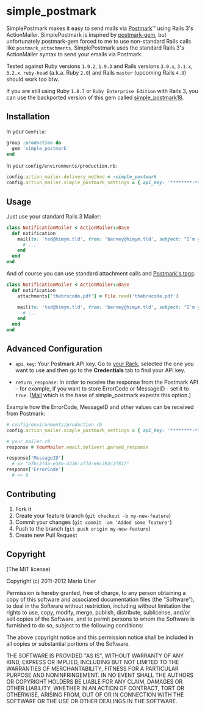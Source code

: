 # simple_postmark

SimplePostmark makes it easy to send mails via [Postmark](http://postmarkapp.com)™ using Rails 3's ActionMailer.
SimplePostmark is inspired by [postmark-gem](https://github.com/wildbit/postmark-gem), but unfortunately postmark-gem forced to me to use non-standard Rails calls like `postmark_attachments`. SimplePostmark uses the standard Rails 3's ActionMailer syntax to send your emails via Postmark.

Tested against Ruby versions `1.9.2`, `1.9.3` and Rails versions `3.0.x`, `3.1.x`, `3.2.x`.
`ruby-head` (a.k.a. Ruby `2.0`) and Rails `master` (upcoming Rails `4.0`) should work too btw.

If you are still using Ruby `1.8.7` or `Ruby Enterprise Edition` with Rails 3, you can use the backported version of this gem called [simple_postmark18](https://github.com/haihappen/simple_postmark/tree/ruby18).

## Installation

In your `Gemfile`:

```ruby
group :production do
  gem 'simple_postmark'
end
```

In your `config/environments/production.rb`:

```ruby
config.action_mailer.delivery_method = :simple_postmark
config.action_mailer.simple_postmark_settings = { api_key: '********-****-****-****-************' }
```

## Usage

Just use your standard Rails 3 Mailer:

```ruby
class NotificationMailer < ActionMailer::Base
  def notification
    mail(to: 'ted@himym.tld', from: 'barney@himym.tld', subject: "I'm your bro!") do
      # ...
    end
  end
end
```

And of course you can use standard attachment calls and [Postmark's tags](http://developer.postmarkapp.com/developer-build.html#message-format):

```ruby
class NotificationMailer < ActionMailer::Base
  def notification
    attachments['thebrocode.pdf'] = File.read('thebrocode.pdf')

    mail(to: 'ted@himym.tld', from: 'barney@himym.tld', subject: "I'm your bro!", tag: 'with-attachment') do
      # ...
    end
  end
end
```

## Advanced Configuration

* `api_key`: Your Postmark API key. Go to [your Rack](https://postmarkapp.com/servers),
selected the one you want to use and then go to the **Credentials** tab to find your API key.

* `return_response`: In order to receive the response from the Postmark API
– for example, if you want to store ErrorCode or MessageID -
set it to `true`. ([Mail](https://github.com/mikel/mail) which is the base of simple_postmark
expects this option.)

Example how the ErrorCode, MessageID and other values can be received from Postmark:

```ruby
# config/environments/production.rb
config.action_mailer.simple_postmark_settings = { api_key: '********-****-****-****-************', return_response: true }

# your_mailer.rb
response = YourMailer.email.deliver!.parsed_response

response['MessageID']
  # => "b7bc2f4a-e38e-4336-af7d-e6c392c2f817"
response['ErrorCode']
  # => 0
```

## Contributing

1. Fork it
2. Create your feature branch (`git checkout -b my-new-feature`)
3. Commit your changes (`git commit -am 'Added some feature'`)
4. Push to the branch (`git push origin my-new-feature`)
5. Create new Pull Request

## Copyright

(The MIT license)

Copyright (c) 2011-2012 Mario Uher

Permission is hereby granted, free of charge, to any person obtaining
a copy of this software and associated documentation files (the
"Software"), to deal in the Software without restriction, including
without limitation the rights to use, copy, modify, merge, publish,
distribute, sublicense, and/or sell copies of the Software, and to
permit persons to whom the Software is furnished to do so, subject to
the following conditions:

The above copyright notice and this permission notice shall be
included in all copies or substantial portions of the Software.

THE SOFTWARE IS PROVIDED "AS IS", WITHOUT WARRANTY OF ANY KIND,
EXPRESS OR IMPLIED, INCLUDING BUT NOT LIMITED TO THE WARRANTIES OF
MERCHANTABILITY, FITNESS FOR A PARTICULAR PURPOSE AND
NONINFRINGEMENT. IN NO EVENT SHALL THE AUTHORS OR COPYRIGHT HOLDERS BE
LIABLE FOR ANY CLAIM, DAMAGES OR OTHER LIABILITY, WHETHER IN AN ACTION
OF CONTRACT, TORT OR OTHERWISE, ARISING FROM, OUT OF OR IN CONNECTION
WITH THE SOFTWARE OR THE USE OR OTHER DEALINGS IN THE SOFTWARE.
